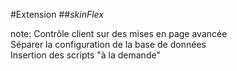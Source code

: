 <!-- .slide: data-breadcrumb="typo3,skinFlex" -->
#Extension
##*skinFlex*

note:
  Contrôle client sur des mises en page avancée<br>
  Séparer la configuration de la base de données<br>
  Insertion des scripts "à la demande"<br>

